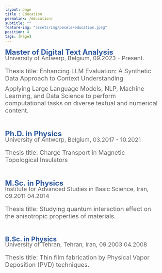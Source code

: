 ```yaml
--- 
layout: page
title : Education 
permalink: /education/
subtitle: "" 
feature-img: "assets/img/pexels/education.jpeg"
position: 4
tags: [Page]
---
```

<span style="font-size:24px; color: rgba(46, 89, 160,1);font-weight: bold; margin-bottom: 0px;">Master of Digital Text Analysis</span>
<p style="font-size:19px; color: rgba(100, 100, 100,1); margin-top: -20px;margin-left:0px;">
  University of Antwerp, Belgium, 09.2023 - Present.
  </p>
<p style="color: rgba(100, 100, 100,1); font-size:20px; margin-top: 0px; margin-left: 0px;">
  Thesis title: Enhancing LLM Evaluation: A Synthetic Data Approach to Context Understanding
</p>
<p style="font-size:20px; margin-top: 0px; margin-top: -10px; margin-left: 0px;color: rgba(100, 100, 100,1);">
   Applying Large Language Models, NLP, Machine Learning, and Data Science to perform computational tasks on diverse textual and numerical content.
</p>

<p style="margin-bottom: 50px;"></p>

<span style="font-size:24px; color: rgba(46, 89, 160,1);font-weight: bold; margin-bottom: 0px;">Ph.D. in Physics</span>
<p style="color: rgba(100, 100, 100,1); font-size:19px; margin-top: -20px;margin-left:0px;">
  University of Antwerp, Belgium, 03.2017 - 10.2021
</p>
<p style="color: rgba(100, 100, 100,1); font-size:20px;margin-top: 0px; margin-left: 0px;">
  Thesis title: Charge Transport in Magnetic Topological Insulators
</p>

<p style="margin-bottom: 50px;"></p>

<span style="font-size:24px; color: rgba(46, 89, 160,1);font-weight: bold; margin-bottom: 0px;">M.Sc. in Physics</span>
<p style="color: rgba(100, 100, 100,1); font-size:19px; margin-top: -20px;margin-left:0px;">
  Institute for Advanced Studies in Basic Science, Iran, 09.2011 04.2014
</p>
<p style="margin-top: 0px; color: rgba(100, 100, 100,1);margin-left: 0px;font-size:20px;">
  Thesis title: Studying quantum interaction effect on the anisotropic properties of materials.
</p>

<p style="margin-bottom: 50px;"></p>


<span style="font-size:22px; color: rgba(46, 89, 160,1);font-weight: bold; margin-bottom: 0px;">B.Sc. in Physics</span>
<p style="color: rgba(100, 100, 100,1); font-size:19px; margin-top: -20px;margin-left:0px;">
    University of Tehran, Tehran, Iran, 09.2003 04.2008
</p>
<p style="margin-top: 0px;color: rgba(100, 100, 100,1);font-size:20px; margin-left: 0px;">
  Thesis title: Thin film fabrication by Physical Vapor Deposition (PVD) techniques.
</p>


